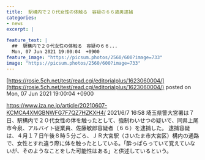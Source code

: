 ```yaml
---
title:  駅構内で２０代女性の体触る　容疑の６６歳男逮捕  
categories:
- news
excerpt: |
  
feature_text: |
  ##  駅構内で２０代女性の体触る　容疑の６６...
  Mon, 07 Jun 2021 19:00:04  +0900
feature_image: "https://picsum.photos/2560/600?image=733"
image: "https://picsum.photos/2560/600?image=733"
---
```


[https://rosie.5ch.net/test/read.cgi/editorialplus/1623060004/](https://rosie.5ch.net/test/read.cgi/editorialplus/1623060004/)
posted on Mon, 07 Jun 2021 19:00:04  +0900

<!--more-->

https://www.iza.ne.jp/article/20210607-KCMCA4XMGBNWFG7F7QZ7HZKXH4/ 2021/6/7 16:58 埼玉県警大宮署は７日、駅構内で２０代女性の体を触ったとして、強制わいせつの疑いで、同県上尾市今泉、アルバイト従業員、佐藤敏郎容疑者（６６）を逮捕した。 逮捕容疑は、４月１７日午後８時５分ごろ、ＪＲ大宮駅（さいたま市大宮区）構内の通路で、女性とすれ違う際に体を触ったとしている。「酔っぱらっていて覚えていないが、そのようなことをした可能性はある」と供述しているという。
